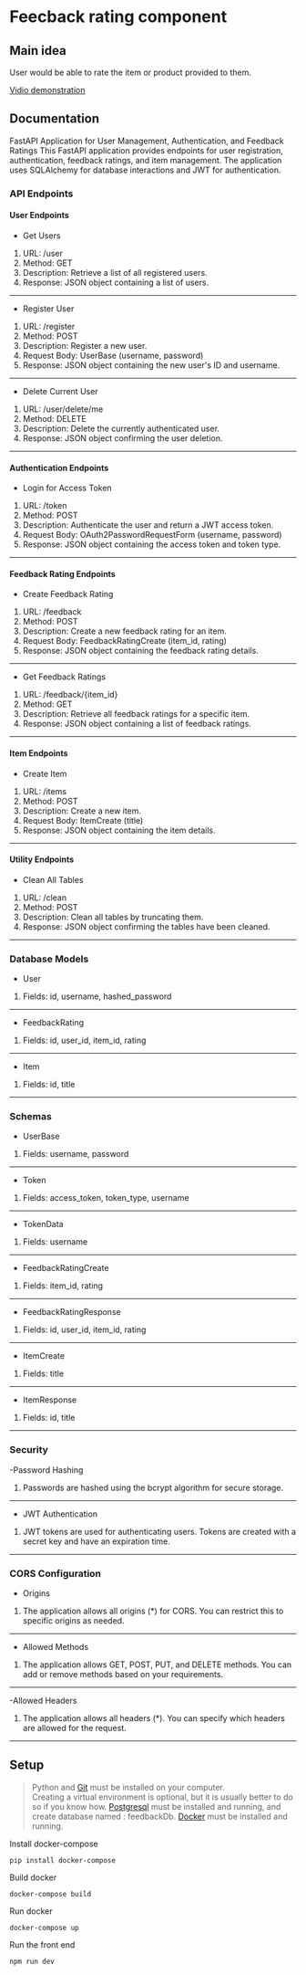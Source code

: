 # Feecback rating component
## Main idea
User would be able to rate the item or product provided to them.

[Vidio demonstration](https://youtu.be/-EiopDLlP3k)

## Documentation
FastAPI Application for User Management, Authentication, and Feedback Ratings
This FastAPI application provides endpoints for user registration, authentication, feedback ratings, and item management. The application uses SQLAlchemy for database interactions and JWT for authentication.


### API Endpoints

#### User Endpoints
- Get Users
1. URL: /user
2. Method: GET
3. Description: Retrieve a list of all registered users.
4. Response: JSON object containing a list of users.
---
- Register User
1. URL: /register
2. Method: POST
3. Description: Register a new user.
4. Request Body: UserBase (username, password)
5. Response: JSON object containing the new user's ID and username.
---
- Delete Current User
1. URL: /user/delete/me
2. Method: DELETE
3. Description: Delete the currently authenticated user.
4. Response: JSON object confirming the user deletion.
---
#### Authentication Endpoints
- Login for Access Token
1. URL: /token
2. Method: POST
3. Description: Authenticate the user and return a JWT access token.
4. Request Body: OAuth2PasswordRequestForm (username, password)
5. Response: JSON object containing the access token and token type.
---
#### Feedback Rating Endpoints
- Create Feedback Rating
1. URL: /feedback
2. Method: POST
3. Description: Create a new feedback rating for an item.
4. Request Body: FeedbackRatingCreate (item_id, rating)
5. Response: JSON object containing the feedback rating details.
---
- Get Feedback Ratings
1. URL: /feedback/{item_id}
2. Method: GET
3. Description: Retrieve all feedback ratings for a specific item.
4. Response: JSON object containing a list of feedback ratings.
---
#### Item Endpoints
- Create Item
1. URL: /items
2. Method: POST
3. Description: Create a new item.
4. Request Body: ItemCreate (title)
5. Response: JSON object containing the item details.
---
#### Utility Endpoints
- Clean All Tables
1. URL: /clean
2. Method: POST
3. Description: Clean all tables by truncating them.
4. Response: JSON object confirming the tables have been cleaned.
---
### Database Models
- User
1. Fields: id, username, hashed_password
---
- FeedbackRating
1. Fields: id, user_id, item_id, rating
---
- Item
1. Fields: id, title
---
### Schemas
- UserBase
1. Fields: username, password
---
- Token
1. Fields: access_token, token_type, username
---
- TokenData
1. Fields: username
---
- FeedbackRatingCreate
1. Fields: item_id, rating
---
- FeedbackRatingResponse
1. Fields: id, user_id, item_id, rating
---
- ItemCreate
1. Fields: title
---
- ItemResponse
1. Fields: id, title
---
### Security
-Password Hashing
1. Passwords are hashed using the bcrypt algorithm for secure storage.
---
- JWT Authentication
1. JWT tokens are used for authenticating users. Tokens are created with a secret key and have an expiration time.
---
### CORS Configuration
- Origins
1. The application allows all origins (*) for CORS. You can restrict this to specific origins as needed.
---
- Allowed Methods
1. The application allows GET, POST, PUT, and DELETE methods. You can add or remove methods based on your requirements.
---
-Allowed Headers
1. The application allows all headers (*). You can specify which headers are allowed for the request.
---
## Setup 
> Python and [Git](https://git-scm.com) must be installed on your computer.  
> Creating a virtual environment is optional, but it is usually better to do so if you know how.
> [Postgresql](https://www.postgresql.org/download/) must be installed and running, and create database named : feedbackDb.
> [Docker](https://docs.docker.com/engine/install/) must be installed and running.

Install docker-compose
```
pip install docker-compose
```  
Build docker
```
docker-compose build
```  
Run docker
```
docker-compose up
```


Run the front end
```
npm run dev
```
